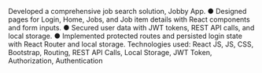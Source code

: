 Developed a comprehensive job search solution, Jobby App.
● Designed pages for Login, Home, Jobs, and Job item details with React components and form inputs.
● Secured user data with JWT tokens, REST API calls, and local storage.
● Implemented protected routes and persisted login state with React Router and local storage.
Technologies used: React JS, JS, CSS, Bootstrap, Routing, REST API Calls, Local Storage, JWT Token,
Authorization, Authentication
